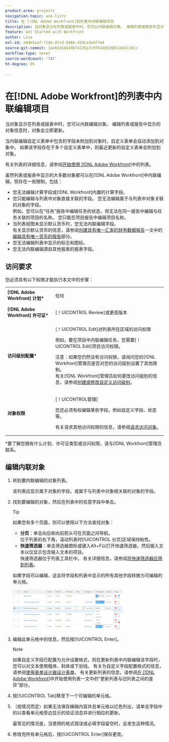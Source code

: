 ```yaml
---
product-area: projects
navigation-topic: use-lists
title: 在 [!DNL Adobe Workfront]的列表中内联编辑项目
description: 当对象显示在列表或报表中时，您可以内联编辑对象。 编辑列表或报告中显示的对象信息时，对象会立即更新。
feature: Get Started with Workfront
author: Lisa
exl-id: a94b5aaf-71de-4fcd-946b-459ca3edf7e4
source-git-commit: 1ae65d18419bf4235a7c97614b539811643110cc
workflow-type: tm+mt
source-wordcount: '747'
ht-degree: 0%

---
```


# 在[!DNL Adobe Workfront]的列表中内联编辑项目

当对象显示在列表或报表中时，您可以内联编辑对象。 编辑列表或报告中显示的对象信息时，对象会立即更新。

当内联编辑自定义表单中包含的字段未附加到对象时，自定义表单会自动添加到对象中。 如果该字段存在于多个自定义表单中，则最近更新的自定义表单会附加到对象。

有关列表的详细信息，请参阅[开始使用 [!DNL Adobe Workfront]](../../../workfront-basics/navigate-workfront/use-lists/view-items-in-a-list.md)中的列表。

虽然列表或报表中显示的大多数对象都可以在[!DNL Adobe Workfront]中内联编辑，但存在一些限制，包括：

* 您无法编辑计算字段或[!DNL Workfront]内置的计算字段。
* 您只能编辑与列表中对象直接关联的字段。 您无法编辑属于与列表中对象关联的对象的字段。\
   例如，您可以在“任务”报告中编辑任务的状态，但无法在同一报告中编辑与任务关联的项目的名称。 您只能在项目报告中编辑项目名称。
* 当列表视图未显示默认货币时，您无法内联编辑字段。\
   有关显示默认货币的信息，请参阅[创建具有唯一汇率的财务数据报告](../../../reports-and-dashboards/reports/creating-and-managing-reports/create-financial-data-reports-unique-exchange-rates.md)一文中的[编辑具有唯一货币的报告](../../../reports-and-dashboards/reports/creating-and-managing-reports/create-financial-data-reports-unique-exchange-rates.md#editing-reports-with-unique-currencies)部分。
* 您无法编辑列表中显示的标志和图标。
* 您无法内联编辑源自其他报表的报表字段。

## 访问要求

您必须具有以下权限才能执行本文中的步骤：

<table style="table-layout:auto"> 
 <col> 
 <col> 
 <tbody> 
  <tr> 
   <td role="rowheader"><strong>[!DNL Adobe Workfront] 计划*</strong></td> 
   <td> <p>任何</p> </td> 
  </tr> 
  <tr> 
   <td role="rowheader"><strong>[!DNL Adobe Workfront] 许可证*</strong></td> 
   <td> <p>[！UICONTROL Review]或更高版本</p> </td> 
  </tr> 
  <tr> 
   <td role="rowheader"><strong>访问级别配置*</strong></td> 
   <td> <p>[！UICONTROL Edit]对列表所在区域的访问权限</p> <p>例如，要在项目中内联编辑任务，您需要[！UICONTROL Edit]项目访问权限。</p> <p>注意：如果您仍然没有访问权限，请询问您的[!DNL Workfront]管理员是否对您的访问级别设置了其他限制。<br>有关[!DNL Workfront]管理员如何更改访问级别的信息，请参阅<a href="../../../administration-and-setup/add-users/configure-and-grant-access/create-modify-access-levels.md" class="MCXref xref">创建或修改自定义访问级别</a>。</p> </td> 
  </tr> 
  <tr> 
   <td role="rowheader"><strong>对象权限</strong></td> 
   <td> <p>[！UICONTROL管理]</p> <p>您还必须有权编辑某些字段，例如自定义字段、状态等。</p> <p>有关请求其他访问权限的信息，请参阅<a href="../../../workfront-basics/grant-and-request-access-to-objects/request-access.md" class="MCXref xref">请求访问对象</a>。</p> </td> 
  </tr> 
 </tbody> 
</table>

&#42;要了解您拥有什么计划、许可证类型或访问权限，请与[!DNL Workfront]管理员联系。

## 编辑内联对象

1. 转到要内联编辑的对象列表。

   该列表应显示属于对象的字段，或属于与列表中对象相关联的对象的字段。

1. 找到要编辑的对象，然后在列表中的任意字段中单击。

   >[!TIP]
   >
   >如果您有多个页面，则可以使用以下方法查找对象：
   >
   >   
   >   
   >   * **分页**：单击向后和向前箭头可在页面之间导航。\
   >     位于列表的右下角，滚动列表时[!UICONTROL 分页]区域保持粘性。
   >   * **快速筛选器**：单击筛选器图标或键入Alt+F以打开快速筛选器，然后输入文本以仅显示包含输入文本的项目。\
   >     快速筛选器位于列表工具栏中。 有关详细信息，请参阅[将快速筛选器应用到列表](../../../workfront-basics/navigate-workfront/use-lists/apply-quick-filter-list.md)。


   如果字段可以编辑，这会将字段和列表中显示的所有其他字段转换为可编辑的单元格。

   ![](assets/nwe-editable-cells-350x131.png)

1. 编辑此单元格中的信息，然后按[!UICONTROL Enter]。

   >[!NOTE]
   >
   >如果自定义字段已配置为允许设置格式，则在更新列表中内联编辑该字段时，您可以对文本使用粗体、斜体或下划线。
   >有关为自定义字段配置格式的信息，请参阅[使用表单设计器设计表单](/help/quicksilver/administration-and-setup/customize-workfront/create-manage-custom-forms/form-designer/design-a-form/design-a-form.md)。
   >有关更新列表的信息，请参阅[在 [!DNL Adobe Workfront]](../../../workfront-basics/navigate-workfront/use-lists/view-items-in-a-list.md)中开始使用列表一文中的“更新列表与旧列表之间的差异”部分。

1. 按[!UICONTROL Tab]移至下一个可编辑的单元格。
1. （视情况而定）如果无法保存编辑内容并且单元格以红色列出，请单击字段中的以查看单元格旁边显示的验证消息并进行相应的更新。

   最常见的情况是，当使用的格式错误或必填字段留空时，会发生这种情况。

1. 修改完所有单元格后，按[!UICONTROL Enter]保存更改。
